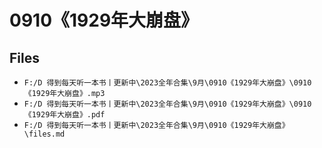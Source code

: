 # 0910《1929年大崩盘》

## Files

- `F:/D 得到每天听一本书丨更新中\2023全年合集\9月\0910《1929年大崩盘》\0910《1929年大崩盘》.mp3`
- `F:/D 得到每天听一本书丨更新中\2023全年合集\9月\0910《1929年大崩盘》\0910《1929年大崩盘》.pdf`
- `F:/D 得到每天听一本书丨更新中\2023全年合集\9月\0910《1929年大崩盘》\files.md`
